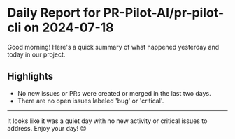 # Daily Report for PR-Pilot-AI/pr-pilot-cli on 2024-07-18

Good morning! Here's a quick summary of what happened yesterday and today in our project.

## Highlights
- No new issues or PRs were created or merged in the last two days.
- There are no open issues labeled 'bug' or 'critical'.

---

It looks like it was a quiet day with no new activity or critical issues to address. Enjoy your day! 😊